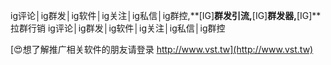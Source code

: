 ig评论│ig群发│ig软件│ig关注│ig私信│ig群控,**[IG]**群发引流,**[IG]**群发器,**[IG]**拉群行销
ig评论│ig群发│ig软件│ig关注│ig私信│ig群控

[😍想了解推广相关软件的朋友请登录 http://www.vst.tw](http://www.vst.tw)



